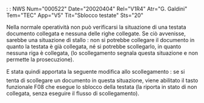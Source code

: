  :  : NWS Num="000522" Date="20020404" Rel="V1R4" Atr="G. Galdini" Tem="TEC" App="V5" Tit="Sblocco testate" Sts="20"

Nella normale operatività non può verificarsi la situazione di una testata documento collegata e nessuna delle righe collegate. Se ciò avvenisse, sarebbe una situazione di stallo :  non si potrebbe
collegare il documento in quanto la testata è già collegata, né si potrebbe scollegarlo, in quanto
nessuna riga è collegata, (lo scollegamento segnala questa situazione e non permette la prosecuzione).

E stata quindi apportata la seguente modifica allo scollegamento :  se si tenta di scollegare un documento in questa situazione, viene abilitato il tasto funzionale F08 che esegue lo sblocco della
testata (la riporta in stato di non collegata, senza eseguire il flusso di scollegamento).



